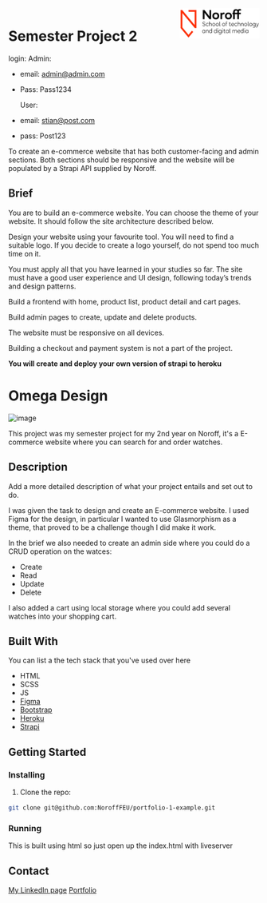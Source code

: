 <img src="./.readme/noroff-light.png" width="160" align="right">

# Semester Project 2

login:
Admin:

- email: admin@admin.com
- Pass: Pass1234

  User:

- email: stian@post.com
- pass: Post123

To create an e-commerce website that has both customer-facing and admin sections. Both sections should be responsive and the website will be populated by a Strapi API supplied by Noroff.

## Brief

You are to build an e-commerce website. You can choose the theme of your website. It should follow the site architecture described below.

Design your website using your favourite tool. You will need to find a suitable logo. If you decide to create a logo yourself, do not spend too much time on it.

You must apply all that you have learned in your studies so far. The site must have a good user experience and UI design, following today’s trends and design patterns.

Build a frontend with home, product list, product detail and cart pages.

Build admin pages to create, update and delete products.

The website must be responsive on all devices.

Building a checkout and payment system is not a part of the project.

**You will create and deploy your own version of strapi to heroku**


# Omega Design

![image](https://hopeful-sinoussi-ede96f.netlify.app/Postfolio%20imgs/Semester%20project.PNG)

This project was my semester project for my 2nd year on Noroff, it's a E-commerce website where you can search for and order watches.

## Description

Add a more detailed description of what your project entails and set out to do.

I was given the task to design and create an E-commerce website.
I used Figma for the design, in particular I wanted to use Glasmorphism as a theme, that proved to be a challenge though I did make it work.

In the brief we also needed to create an admin side where you could do a CRUD operation on the watces:
 - Create
 - Read
 - Update
 - Delete

I also added a cart using local storage where you could add several watches into your shopping cart.

## Built With

You can list a the tech stack that you've used over here

- HTML
- SCSS
- JS
- [Figma](https://www.figma.com/)
- [Bootstrap](https://getbootstrap.com)
- [Heroku](https://www.heroku.com/)
- [Strapi](https://strapi.io/)

## Getting Started

### Installing

1. Clone the repo:

```bash
git clone git@github.com:NoroffFEU/portfolio-1-example.git
```

### Running

This is built using html so just open up the index.html with liveserver


## Contact

[My LinkedIn page](https://www.linkedin.com/in/stian-post-a211201b5/)
[Portfolio](https://postfolio.netlify.app/)

